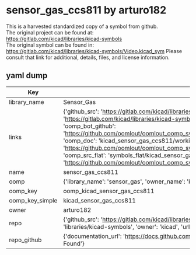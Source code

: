 # sensor_gas_ccs811 by arturo182  
This is a harvested standardized copy of a symbol from github.  
The original project can be found at:  
https://gitlab.com/kicad/libraries/kicad-symbols  
The original symbol can be found in:
https://gitlab.com/kicad/libraries/kicad-symbols/Video.kicad_sym
Please consult that link for additional, details, files, and license information.  
## yaml dump  
| Key | Value |  
| --- | --- |  
| library_name | Sensor_Gas |  
| links | {'github_src': 'https://gitlab.com/kicad/libraries/kicad-symbols/Video.kicad_sym', 'github_src_repo': 'https://gitlab.com/kicad/libraries/kicad-symbols', 'oomp_bot': 'kicad_sensor_gas_ccs811/working', 'oomp_bot_github': 'https://github.com/oomlout/oomlout_oomp_symbol_bot/tree/main/kicad_sensor_gas_ccs811/working', 'oomp_doc': 'kicad_sensor_gas_ccs811/working', 'oomp_doc_github': 'https://github.com/oomlout/oomlout_oomp_symbol_doc/tree/main/kicad_sensor_gas_ccs811/working', 'oomp_src_flat': 'symbols_flat/kicad_sensor_gas_ccs811/working', 'oomp_src_flat_github': 'https://github.com/oomlout/oomlout_oomp_symbol_src/tree/main/kicad_sensor_gas_ccs811/working'} |  
| name | sensor_gas_ccs811 |  
| oomp | {'library_name': 'sensor_gas', 'owner_name': 'kicad', 'symbol_name': 'sensor_gas_ccs811'} |  
| oomp_key | oomp_kicad_sensor_gas_ccs811 |  
| oomp_key_simple | kicad_sensor_gas_ccs811 |  
| owner | arturo182 |  
| repo | {'github_src': 'https://gitlab.com/kicad/libraries/kicad-symbols/Video.kicad_sym', 'name': 'libraries/kicad-symbols', 'owner': 'kicad', 'url': 'https://gitlab.com/kicad/libraries/kicad-symbols'} |  
| repo_github | {'documentation_url': 'https://docs.github.com/rest/repos/repos#get-a-repository', 'message': 'Not Found'} |  

